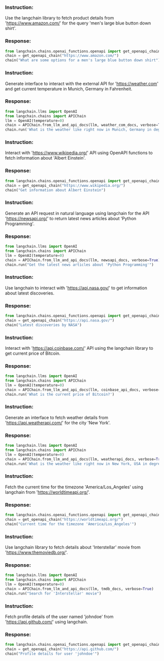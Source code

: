 ### Instruction:
Use the langchain library to fetch product details from 'https://www.amazon.com/' for the query 'men's large blue button down shirt'.
### Response:
```python
from langchain.chains.openai_functions.openapi import get_openapi_chain
chain = get_openapi_chain("https://www.amazon.com/")
chain("What are some options for a men's large blue button down shirt")
```

### Instruction:
Generate interface to interact with the external API for 'https://weather.com' and get current temperature in Munich, Germany in Fahrenheit.
### Response:
```python
from langchain.llms import OpenAI
from langchain.chains import APIChain
llm = OpenAI(temperature=0)
chain = APIChain.from_llm_and_api_docs(llm, weather_com_docs, verbose=True)
chain.run('What is the weather like right now in Munich, Germany in degrees Fahrenheit?')
```

### Instruction:
Interact with 'https://www.wikipedia.org/' API using OpenAPI functions to fetch information about 'Albert Einstein'.
### Response:
```python
from langchain.chains.openai_functions.openapi import get_openapi_chain
chain = get_openapi_chain("https://www.wikipedia.org/")
chain("Get information about Albert Einstein")
```

### Instruction:
Generate an API request in natural language using langchain for the API 'https://newsapi.org/' to return latest news articles about 'Python Programming'.
### Response:
```python
from langchain.llms import OpenAI
from langchain.chains import APIChain
llm = OpenAI(temperature=0)
chain = APIChain.from_llm_and_api_docs(llm, newsapi_docs, verbose=True)
chain.run("Get the latest news articles about 'Python Programming'")
```

### Instruction:
Use langchain to interact with 'https://api.nasa.gov/' to get information about latest discoveries.
### Response:
```python
from langchain.chains.openai_functions.openapi import get_openapi_chain
chain = get_openapi_chain("https://api.nasa.gov/")
chain("Latest discoveries by NASA")
```

### Instruction:
Interact with 'https://api.coinbase.com/' API using the langchain library to get current price of Bitcoin.
### Response:
```python
from langchain.llms import OpenAI
from langchain.chains import APIChain
llm = OpenAI(temperature=0)
chain = APIChain.from_llm_and_api_docs(llm, coinbase_api_docs, verbose=True)
chain.run('What is the current price of Bitcoin?')
```

### Instruction:
Generate an interface to fetch weather details from 'https://api.weatherapi.com/' for the city 'New York'.
### Response:
```python
from langchain.llms import OpenAI
from langchain.chains import APIChain
llm = OpenAI(temperature=0)
chain = APIChain.from_llm_and_api_docs(llm, weatherapi_docs, verbose=True)
chain.run('What is the weather like right now in New York, USA in degrees Fahrenheit?')
```

### Instruction:
Fetch the current time for the timezone 'America/Los_Angeles' using langchain from 'https://worldtimeapi.org/'.
### Response:
```python
from langchain.chains.openai_functions.openapi import get_openapi_chain
chain = get_openapi_chain("https://worldtimeapi.org/")
chain("Current time for the timezone 'America/Los_Angeles'")
```

### Instruction:
Use langchain library to fetch details about 'Interstellar' movie from 'https://www.themoviedb.org/'.
### Response:
```python
from langchain.llms import OpenAI
from langchain.chains import APIChain
llm = OpenAI(temperature=0)
chain = APIChain.from_llm_and_api_docs(llm, tmdb_docs, verbose=True)
chain.run("Search for 'Interstellar' movie")
```

### Instruction:
Fetch profile details of the user named 'johndoe' from 'https://api.github.com/' using langchain.
### Response:
```python
from langchain.chains.openai_functions.openapi import get_openapi_chain
chain = get_openapi_chain("https://api.github.com/")
chain("Profile details for user 'johndoe'")
```